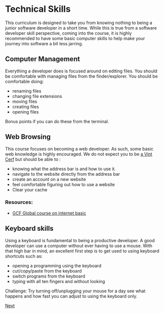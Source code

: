 # Technical Skills

This curriculum is designed to take you from knowing nothing to being a junior software developer in a short time. While this is true from a software developer skill perspective, coming into the course, it is highly recommended to have some basic computer skills to help make your journey into software a bit less jarring.

## Computer Management

Everything a developer does is focused around on editing files. You should be comfortable with managing files from the finder/explorer. You should be comfortable doing:

- renaming files
- changing file extensions
- moving files
- creating files
- opening files

Bonus points if you can do these from the terminal. 

## Web Browsing

This course focuses on becoming a web developer. As such, some basic web knowledge is highly encouraged. We do not expect you to be [a Vint Cerf](https://en.wikipedia.org/wiki/Vint_Cerf) but should be able to :

- knowing what the address bar is and how to use it. 
- navigate to the website directly from the address bar
- create an account on a new website
- feel comfortable figuring out how to use a website
- Clear your cache

### Resources: 

- [GCF Global course on internet basic](https://edu.gcfglobal.org/en/internetbasics/)
 


## Keyboard skills

Using a keyboard is fundamental to being a productive developer. A good developer can use a computer without ever having to use a mouse. With that high bar in mind, an excellent first step is to get used to using keyboard shortcuts such as: 

- opening a programming using the keyboard
- cut/copy/paste from the keyboard
- switch programs from the keyboard
- typing with all ten fingers and without looking

Challenge: Try turning off/unplugging your mouse for a day see what happens and how fast you can adjust to using the keyboard only.

[Next](./09-prework)
